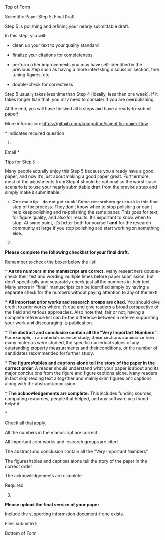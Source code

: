 Top of Form

Scientific Paper Step 5: Final Draft

Step 5 is polishing and refining your nearly submittable draft. 

In this step, you will:

-   clean up your text to your quality standard

-   finalize your citations for completeness

-   perform other improvements you may have self-identified in the
    previous step such as having a more interesting discussion section,
    fine tuning figures, etc.

-   double-check for correctness

Step 5 usually takes less time than Step 4 (ideally, less than one
week). If it takes longer than that, you may need to consider if you
are overpolishing.

At the end, you will have finished all 5 steps and have a
ready-to-submit paper!

More information: https://github.com/computron/scientific-paper-flow

\* Indicates required question

1.

Email \*

Tips for Step 5

Many people actually enjoy this Step 5 because you already have a good
paper, and now it’s just about making a good paper great. Furthermore,
most of the adjustments from Step 4 should be optional so the worst-case
scenario is to use your nearly submittable draft from the previous step
and simply make it submittable.

-   One main tip - do not get stuck! Some researchers get stuck in this
    final step of the process. They don’t know when to stop polishing or
    can’t help keep polishing and re-polishing the same paper. This goes
    for text, for figure quality, and also for results. It’s important
    to know when to stop. At some point, it’s better both for yourself
    **and** for the research community at large if you stop polishing
    and start working on something else.

2.

**Please complete the following checklist for your final draft.**

Remember to check the boxes below the list!

\* **All the numbers in the manuscript are correct.** Many researchers
double-check their text and wording multiple times before paper
submission, but don’t specifically and separately check just all the
numbers in their text. Many errors in “final” manuscripts can be
identified simply by having a separate check for the numbers without
paying attention to any of the text!

**\* All important prior works and research groups are cited.** You
should give credit to prior works where it’s due and give readers a
broad perspective of the field and various approaches. Also note that,
fair or not, having a complete reference list can be the difference
between a referee supporting your work and discouraging its publication.

\* **The abstract and conclusion contain all the "Very Important
Numbers".** For example, in a materials science study, these sections
summarize how many materials were studied, the specific numerical values
of any outstanding property measurements and their conditions, or the
number of candidates recommended for further study.

\* **The figures/tables and captions alone tell the story of the paper
in the correct order.** A reader should understand what your paper is
about and its major conclusions from the figure and figure captions
alone. Many readers in fact skip reading text altogether and mainly skim
figures and captions along with the abstract/conclusion.

\* **The acknowledgements are complete.** This includes funding sources,
computing resources, people that helped, and any software you found
helpful.

\*

Check all that apply.

All the numbers in the manuscript are correct.

All important prior works and research groups are cited

The abstract and conclusion contain all the "Very Important Numbers"

The figures/tables and captions alone tell the story of the paper in the
correct order

The acknowledgements are complete

Required

3.

**Please upload the final version of your paper.**

Include the supporting information document if one exists.

Files submitted:

Bottom of Form
